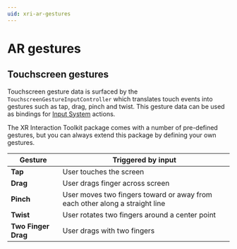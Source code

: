 ```yaml
---
uid: xri-ar-gestures
---
```


# AR gestures

## Touchscreen gestures

Touchscreen gesture data is surfaced by the `TouchscreenGestureInputController` which translates touch events into gestures such as tap, drag, pinch and twist. This gesture data can be used as bindings for [Input System](https://docs.unity3d.com/Manual/com.unity.inputsystem.html) actions.

The XR Interaction Toolkit package comes with a number of pre-defined gestures, but you can always extend this package by defining your own gestures.

| Gesture | Triggered by input |
|---|---|
| **Tap** | User touches the screen |
| **Drag** | User drags finger across screen |
| **Pinch** | User moves two fingers toward or away from each other along a straight line |
| **Twist** | User rotates two fingers around a center point |
| **Two Finger Drag** | User drags with two fingers |
